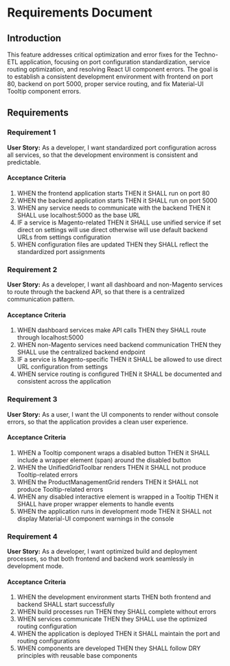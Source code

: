 # Requirements Document

## Introduction

This feature addresses critical optimization and error fixes for the Techno-ETL application, focusing on port configuration standardization, service routing optimization, and resolving React UI component errors. The goal is to establish a consistent development environment with frontend on port 80, backend on port 5000, proper service routing, and fix Material-UI Tooltip component errors.

## Requirements

### Requirement 1

**User Story:** As a developer, I want standardized port configuration across all services, so that the development environment is consistent and predictable.

#### Acceptance Criteria

1. WHEN the frontend application starts THEN it SHALL run on port 80
2. WHEN the backend application starts THEN it SHALL run on port 5000
3. WHEN any service needs to communicate with the backend THEN it SHALL use localhost:5000 as the base URL
4. IF a service is Magento-related THEN it SHALL use unified service if set direct on settings will use direct otherwise will use default backend URLs from settings configuration
5. WHEN configuration files are updated THEN they SHALL reflect the standardized port assignments

### Requirement 2

**User Story:** As a developer, I want all dashboard and non-Magento services to route through the backend API, so that there is a centralized communication pattern.

#### Acceptance Criteria

1. WHEN dashboard services make API calls THEN they SHALL route through localhost:5000
2. WHEN non-Magento services need backend communication THEN they SHALL use the centralized backend endpoint
3. IF a service is Magento-specific THEN it SHALL be allowed to use direct URL configuration from settings
4. WHEN service routing is configured THEN it SHALL be documented and consistent across the application

### Requirement 3

**User Story:** As a user, I want the UI components to render without console errors, so that the application provides a clean user experience.

#### Acceptance Criteria

1. WHEN a Tooltip component wraps a disabled button THEN it SHALL include a wrapper element (span) around the disabled button
2. WHEN the UnifiedGridToolbar renders THEN it SHALL not produce Tooltip-related errors
3. WHEN the ProductManagementGrid renders THEN it SHALL not produce Tooltip-related errors
4. WHEN any disabled interactive element is wrapped in a Tooltip THEN it SHALL have proper wrapper elements to handle events
5. WHEN the application runs in development mode THEN it SHALL not display Material-UI component warnings in the console

### Requirement 4

**User Story:** As a developer, I want optimized build and deployment processes, so that both frontend and backend work seamlessly in development mode.

#### Acceptance Criteria

1. WHEN the development environment starts THEN both frontend and backend SHALL start successfully
2. WHEN build processes run THEN they SHALL complete without errors
3. WHEN services communicate THEN they SHALL use the optimized routing configuration
4. WHEN the application is deployed THEN it SHALL maintain the port and routing configurations
5. WHEN components are developed THEN they SHALL follow DRY principles with reusable base components